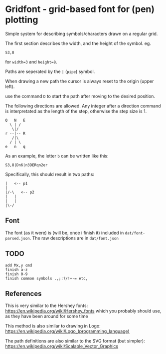 # Gridfont - grid-based font for (pen) plotting


Simple system for describing symbols/characters drawn on a regular grid.

The first section describes the width, and the height of the symbol. eg.

    S3,8

for `width=3` and `height=8`.

Paths are seperated by the `|` (`pipe`) symbol.

When drawing a new path the cursor is always reset to the origin (upper left).

use the command `D` to start the path after moving to the desired position.

The following directions are allowed. Any integer after a direction command
is interpretated as the length of the step, otherwise the step size is 1.


    Q   N   E
      \ | /
       \|/
    r --|-- R
       /|\
      / | \
    e   n   q


As an example, the letter `b` can be written like this:


    S3,8|Dn6|n3DERqn2er


Specifically, this should result in two paths:


    |   <-- p1
    |
    |/-\   <-- p2
    |   |
    |   |
    |\-/

## Font

The font (as it were) is (will be, once i finish it) included in
`dat/font-parsed.json`. The raw descriptions are in `dat/font.json`


## TODO

    add Mx,y cmd
    finish a-z
    finish 0-9
    finish common symbols .,;:?/!+-= etc,

## References

This is very similar to the Hershey fonts:
https://en.wikipedia.org/wiki/Hershey_fonts which you probably should use, as
they have been around for some time

This method is also similar to drawing in Logo:
https://en.wikipedia.org/wiki/Logo_(programming_language)

The path definitions are also similar to the SVG format (but simpler):
https://en.wikipedia.org/wiki/Scalable_Vector_Graphics

